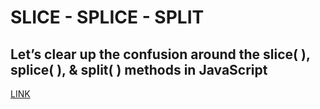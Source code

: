 # SLICE - SPLICE - SPLIT

## Let’s clear up the confusion around the slice( ), splice( ), & split( ) methods in JavaScript
[LINK](https://medium.freecodecamp.org/lets-clear-up-the-confusion-around-the-slice-splice-split-methods-in-javascript-8ba3266c29ae)

